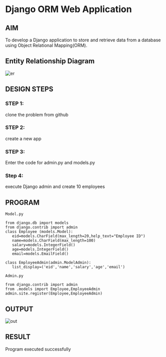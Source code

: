 # Django ORM Web Application

## AIM
To develop a Django application to store and retrieve data from a database using Object Relational Mapping(ORM).

## Entity Relationship Diagram


![er](https://user-images.githubusercontent.com/119657317/215686891-52b639a2-b2c0-406e-a96a-12e72de2f2ba.png)








## DESIGN STEPS

### STEP 1:

clone the problem from github

### STEP 2:

create a new app

### STEP 3:

Enter the code for admin.py and models.py

### Step 4:

execute Django admin and create 10 employees

## PROGRAM
 
 ```
 Model.py

from django.db import models
from django.contrib import admin
class Employee (models.Model):
    eid=models.CharField(max_length=20,help_text="Employee ID")
    name=models.CharField(max_length=100)
    salary=models.IntegerField()
    age=models.IntegerField()
    email=models.EmailField()
    
class EmployeeAdmin(admin.ModelAdmin):
    list_display=('eid','name','salary','age','email')

Admin.py

from django.contrib import admin
from .models import Employee,EmployeeAdmin
admin.site.register(Employee,EmployeeAdmin)

```

## OUTPUT

![out](https://user-images.githubusercontent.com/119657317/215686790-6c627d12-088a-4573-888b-cb96461a6e5b.png)


## RESULT

Program executed successfully
